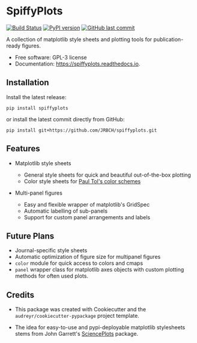# SpiffyPlots

[![Build Status](https://travis-ci.com/JRBCH/spiffyplots.svg?token=i92PyxWJ7xxe45sHGGQE&branch=master)](https://travis-ci.com/JRBCH/spiffyplots)
[![PyPI version](https://badge.fury.io/py/spiffyplots.svg)](https://badge.fury.io/py/spiffyplots)
[![GitHub last commit](https://img.shields.io/github/last-commit/google/skia.svg?style=flat)]()

A collection of matplotlib style sheets and plotting tools for publication-ready figures.

* Free software: GPL-3 license
* Documentation: https://spiffyplots.readthedocs.io.

## Installation

Install the latest release:

`pip install spiffyplots`

or install the latest commit directly from GitHub:

`pip install git+https://github.com/JRBCH/spiffyplots.git`


## Features

* Matplotlib style sheets
    * General style sheets for quick and beautiful out-of-the-box plotting
    * Color style sheets for [Paul Tol's color schemes](https://personal.sron.nl/~pault/)

* Multi-panel figures
    * Easy and flexible wrapper of matplotlib's GridSpec
    * Automatic labelling of sub-panels
    * Support for custom panel arrangements and labels

## Future Plans

* Journal-specific style sheets
* Automatic optimization of figure size for multipanel figures
* `color` module for quick access to colors and cmaps
* `panel` wrapper class for matplotlib axes objects with custom plotting methods for often used plots.

## Credits

 * This package was created with Cookiecutter and the `audreyr/cookiecutter-pypackage` project template.

 * The idea for easy-to-use and pypi-deployable matplotlib stylesheets stems from John Garrett's
 [SciencePlots](https://github.com/garrettj403/SciencePlots) package.
